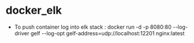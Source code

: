 # docker_elk
- To push container log into elk stack :
docker run -d -p 8080:80 --log-driver gelf --log-opt gelf-address=udp://localhost:12201 nginx:latest
